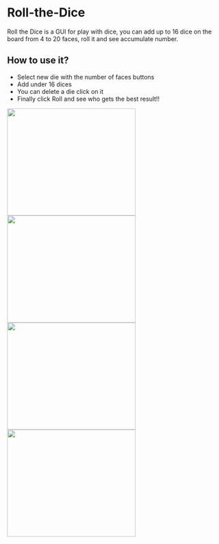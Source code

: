 # Roll-the-Dice

Roll the Dice is a GUI for play with dice, you can add up to 16 dice on the board from 4 to 20 faces, roll it and see accumulate number.
## How to use it?

* Select new die with the number of faces buttons
* Add under 16 dices
* You can delete a die click on it
* Finally click Roll and see who gets the best result!!

<img src="https://i.imgur.com/VqG7Czg.png" width="300" height="250" /> 
<img src="https://i.imgur.com/oksISum.png" width="300" height="250" />
<img src="https://i.imgur.com/HykJCRo.png" width="300" height="250" />
<img src="https://i.imgur.com/fNMAb3A.png" width="300" height="250" />
